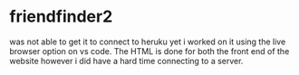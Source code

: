 # friendfinder2
was not able to get it to connect to heruku yet i worked on it using the live browser option on vs code.  The HTML is done for both the front end of the website however i did have a hard time connecting to a server.  